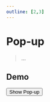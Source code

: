 ```yaml
---
outline: [2,3]
---
```


# Pop-up

> ...

## Demo

<script setup>
import DemoPopUp from '@components/DemoPopUp.vue'
import { showPopUp } from 'vergil'

const demoPopUp = () => {
    showPopUp(DemoPopUp)
}
</script>

<Demo>
    <div class="row center">
        <button class="vp-btn" @click="demoPopUp">Show Pop-up</button>
    </div>
</Demo>